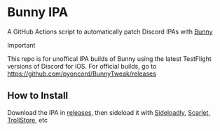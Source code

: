 # Bunny IPA
A GitHub Actions script to automatically patch Discord IPAs with [Bunny](https://github.com/pyoncord/Bunny)

> [!IMPORTANT]  
> This repo is for unoffical IPA builds of Bunny using the latest TestFlight versions of Discord for iOS. For official builds, go to https://github.com/pyoncord/BunnyTweak/releases


## How to Install
Download the IPA in [releases](https://github.com/DeltAndy123/bunny-ipa/releases), then sideload it with [Sideloadly](https://sideloadly.io/), [Scarlet](https://usescarlet.com/), [TrollStore](https://ios.cfw.guide/installing-trollstore/), etc
